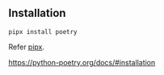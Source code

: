 
## Installation

    pipx install poetry

Refer [pipx](pipx.md).

https://python-poetry.org/docs/#installation
